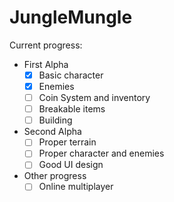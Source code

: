 # JungleMungle

Current progress:
- First Alpha
  - [x] Basic character
  - [x] Enemies
  - [ ] Coin System and inventory
  - [ ] Breakable items
  - [ ] Building
- Second Alpha
  - [ ] Proper terrain
  - [ ] Proper character and enemies
  - [ ] Good UI design
- Other progress
  - [ ] Online multiplayer
